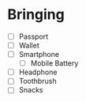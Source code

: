 <!-- ---
!-- Timestamp: 2025-09-25 23:56:34
!-- Author: ywatanabe
!-- File: /home/ywatanabe/proj/pte/docs/BRINGINGS.md
!-- --- -->

# Bringing
- [ ] Passport
- [ ] Wallet
- [ ] Smartphone
  - [ ] Mobile Battery
- [ ] Headphone
- [ ] Toothbrush
- [ ] Snacks

<!-- EOF -->